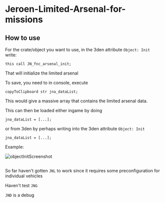 # Jeroen-Limited-Arsenal-for-missions

## How to use
For the crate/object you want to use, in the 3den attribute `Object: Init` write: 

`this call JN_fnc_arsenal_init;`

That will initialize the limited arsenal

To save, you need to in console, execute 

`copyToClipboard str jna_dataList;`

This would give a massive array that contains the limited arsenal data.

This can then be loaded either ingame by doing

`jna_dataList = [...];`

or from 3den by perhaps writing into the 3den attribute `Object: Init`

`jna_dataList = [...];`

Example:

![objectInitScreenshot](https://github.com/linkion/Jeroen-Limited-Arsenal-for-missions/assets/42103411/9ca8d0ed-276e-480d-9307-3b31069ecf6c)

## 

So far haven't gotten `JNL` to work since it requires some preconfiguration for individual vehicles

Haven't test `JNG`

`JND` is a debug
